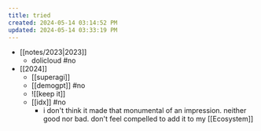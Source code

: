 ```yaml
---
title: tried
created: 2024-05-14 03:14:52 PM
updated: 2024-05-14 03:33:19 PM
---
```

- [[notes/2023|2023]]
	- dolicloud #no 
- [[2024]]
	- [[superagi]]
	- [[demogpt]] #no
	- ![[keep it]]
	- [[idx]] #no 
		- i don't think it made that monumental of an impression. neither good nor bad. don't feel compelled to add it to my [[Ecosystem]]